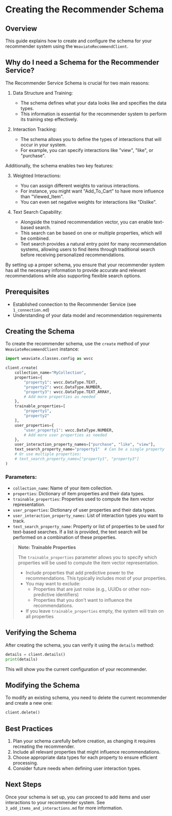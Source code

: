 # Creating the Recommender Schema

## Overview

This guide explains how to create and configure the schema for your recommender system using the `WeaviateRecommendClient`.

## Why do I need a Schema for the Recommender Service?

The Recommender Service Schema is crucial for two main reasons:

1. Data Structure and Training:
   - The schema defines what your data looks like and specifies the data types.
   - This information is essential for the recommender system to perform its training step effectively.

2. Interaction Tracking:
   - The schema allows you to define the types of interactions that will occur in your system.
   - For example, you can specify interactions like "view", "like", or "purchase".

Additionally, the schema enables two key features:

3. Weighted Interactions:
   - You can assign different weights to various interactions.
   - For instance, you might want "Add_To_Cart" to have more influence than "Viewed_Item".
   - You can even set negative weights for interactions like "Dislike".

4. Text Search Capability:
   - Alongside the trained recommendation vector, you can enable text-based search.
   - This search can be based on one or multiple properties, which will be combined.
   - Text search provides a natural entry point for many recommendation systems, allowing users to find items through traditional search before receiving personalized recommendations.

By setting up a proper schema, you ensure that your recommender system has all the necessary information to provide accurate and relevant recommendations while also supporting flexible search options.

## Prerequisites

- Established connection to the Recommender Service (see `1_connection.md`)
- Understanding of your data model and recommendation requirements

## Creating the Schema

To create the recommender schema, use the `create` method of your `WeaviateRecommendClient` instance:

```python
import weaviate.classes.config as wvcc

client.create(
    collection_name="MyCollection",
    properties={
        "property1": wvcc.DataType.TEXT,
        "property2": wvcc.DataType.NUMBER,
        "property3": wvcc.DataType.TEXT_ARRAY,
        # Add more properties as needed
    },
    trainable_properties=[
        "property1",
        "property2"
    ],
    user_properties={
        "user_property1": wvcc.DataType.NUMBER,
        # Add more user properties as needed
    },
    user_interaction_property_names=["purchase", "like", "view"],
    text_search_property_name="property1"  # Can be a single property
    # Or use multiple properties:
    # text_search_property_name=["property1", "property3"]
)
```

### Parameters:

- `collection_name`: Name of your item collection.
- `properties`: Dictionary of item properties and their data types.
- `trainable_properties`: Properties used to compute the item vector representation.
- `user_properties`: Dictionary of user properties and their data types.
- `user_interaction_property_names`: List of interaction types you want to track.
- `text_search_property_name`: Property or list of properties to be used for text-based searches. If a list is provided, the text search will be performed on a combination of these properties.

> **Note: Trainable Properties**
>
> The `trainable_properties` parameter allows you to specify which properties will be used to compute the item vector representation.
>
> - Include properties that add predictive power to the recommendations. This typically includes most of your properties.
> - You may want to exclude:
>   - Properties that are just noise (e.g., UUIDs or other non-predictive identifiers)
>   - Properties that you don't want to influence the recommendations.
> - If you leave `trainable_properties` empty, the system will train on all properties

## Verifying the Schema

After creating the schema, you can verify it using the `details` method:

```python
details = client.details()
print(details)
```

This will show you the current configuration of your recommender.

## Modifying the Schema

To modify an existing schema, you need to delete the current recommender and create a new one:

```python
client.delete()
```

## Best Practices

1. Plan your schema carefully before creation, as changing it requires recreating the recommender.
2. Include all relevant properties that might influence recommendations.
3. Choose appropriate data types for each property to ensure efficient processing.
4. Consider future needs when defining user interaction types.

## Next Steps

Once your schema is set up, you can proceed to add items and user interactions to your recommender system. See `3_add_items_and_interactions.md` for more information.
